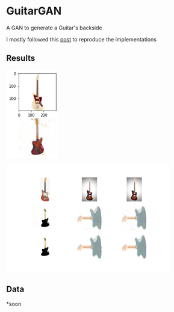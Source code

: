 # GuitarGAN

A GAN to generate a Guitar's backside

I mostly followed this [post](https://machinelearningmastery.com/how-to-develop-a-pix2pix-gan-for-image-to-image-translation/) to reproduce the implementations


## Results

![Result](https://github.com/favitor/GuitarGAN/blob/main/plot.png?raw=true "Result") 

![Result](https://github.com/favitor/GuitarGAN/blob/main/plot_010000.png?raw=true "Result")


## Data
*soon
